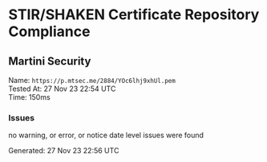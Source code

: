 # STIR/SHAKEN Certificate Repository Compliance

## Martini Security

Name: `https://p.mtsec.me/2884/YOc6lhj9xhUl.pem`\
Tested At: 27 Nov 23 22:54 UTC\
Time: 150ms

### Issues

no warning, or error, or notice date level issues were found

Generated: 27 Nov 23 22:56 UTC
